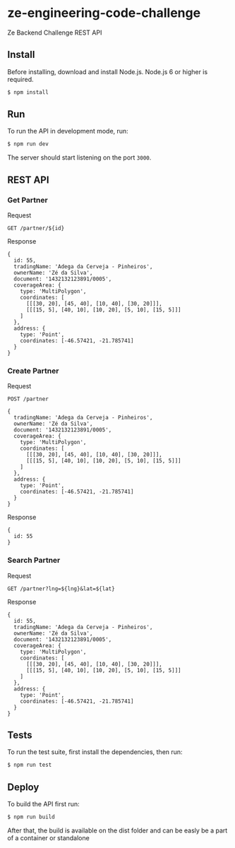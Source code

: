 # ze-engineering-code-challenge
Ze Backend Challenge REST API

## Install
Before installing, download and install Node.js. Node.js 6 or higher is required.

```bash
$ npm install
```
## Run
To run the API in development mode, run:

```bash
$ npm run dev
```

The server should start listening on the port `3000`.

## REST API

### Get Partner

Request

    GET /partner/${id}

Response

```
{
  id: 55,
  tradingName: 'Adega da Cerveja - Pinheiros',
  ownerName: 'Zé da Silva',
  document: '1432132123891/0005',
  coverageArea: {
    type: 'MultiPolygon', 
    coordinates: [
      [[[30, 20], [45, 40], [10, 40], [30, 20]]], 
      [[[15, 5], [40, 10], [10, 20], [5, 10], [15, 5]]]
    ]
  },
  address: { 
    type: 'Point',
    coordinates: [-46.57421, -21.785741]
  }
}
```

### Create Partner

Request

    POST /partner

```
{
  tradingName: 'Adega da Cerveja - Pinheiros',
  ownerName: 'Zé da Silva',
  document: '1432132123891/0005',
  coverageArea: {
    type: 'MultiPolygon', 
    coordinates: [
      [[[30, 20], [45, 40], [10, 40], [30, 20]]], 
      [[[15, 5], [40, 10], [10, 20], [5, 10], [15, 5]]]
    ]
  },
  address: { 
    type: 'Point',
    coordinates: [-46.57421, -21.785741]
  }
}
```

Response

```
{
  id: 55
}
```

### Search Partner

Request

    GET /partner?lng=${lng}&lat=${lat}

Response

```
{
  id: 55,
  tradingName: 'Adega da Cerveja - Pinheiros',
  ownerName: 'Zé da Silva',
  document: '1432132123891/0005',
  coverageArea: {
    type: 'MultiPolygon', 
    coordinates: [
      [[[30, 20], [45, 40], [10, 40], [30, 20]]], 
      [[[15, 5], [40, 10], [10, 20], [5, 10], [15, 5]]]
    ]
  },
  address: { 
    type: 'Point',
    coordinates: [-46.57421, -21.785741]
  }
}
```

## Tests
To run the test suite, first install the dependencies, then run:

```bash
$ npm run test
```

## Deploy
To build the API first run:

```bash
$ npm run build
```

After that, the build is available on the dist folder and can be easly be a part of a container or standalone
